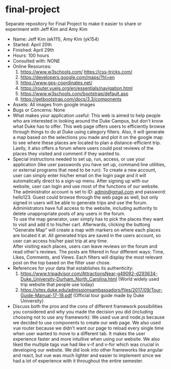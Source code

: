 # final-project
Separate repository for Final Project to make it easier to share or experiment with Jeff Kim and Amy Kim
- Name: Jeff Kim (ek111), Amy Kim (yk154)
- Started: April 20th
- Finished: April 29th
- Hours:  100 hours
- Consulted with: NONE
- Online Resources: <br> 
  1. https://www.w3schools.com/ https://css-tricks.com/
  2. https://developers.google.com/maps/?hl=en
  3. https://www.gps-coordinates.net/
  4. https://router.vuejs.org/en/essentials/navigation.html
  5. https://www.w3schools.com/bootstrap/default.asp
  6. https://getbootstrap.com/docs/3.3/components
- Assets: All images from google images
- Bugs or Concerns: None
- What makes your application useful: 
    This web is aimed to help people who are interested in looking around the Duke Campus, but don't know what Duke has to offer. This web page offers users to efficiently browse through things to do at Duke using category filters. Also, it will generate a map based on the selections you made and plot it on the google map to see where these places are located to plan a distance-efficient trip. Lastly, it also offers a forum where users could post reviews of the places they visited and comment if they wanted to.
- Special instructions needed to set up, run, access, or use your application (like user passwords you have set up, command line utilities, or external programs that need to be run): 
    To create a new account, user can simply enter his/her email on the login page and it will automatically direct to a sign-up menu. After signing up with our website, user can login and use most of the functions of our website. The administrator account is set to ID: admin@gmail.com and password: hello123. Guest could browse through the web page as well, but only signed in users will be able to generate trips and use the forum. Administrators have full access to the website, including authority to delete unappropriate posts of any users in the forum. <br> To use the map generator, user simply has to pick the places they want to visit and add it to his/her cart. Afterwards, clicking the buttong "Generate Map" will create a map with markers on where each places are located it at. All generated trips are saved in the users account, so user can access his/her past trip at any time. <br> After visiting each places, users can leave reviews on the forum and read other's reviews. The posts are filtered in four different ways: Time, Likes, Comments, and Views. Each filters will display the most relevant post on the top based on the filter user chose. 
- References for your data that establishes its authenticity: 
  1. https://www.tripadvisor.com/AttractionsNear-g49092-d293634-Duke_University-Durham_North_Carolina.html (World widely used trip website that people use today)<br>
  2. https://sites.duke.edu/admissionsambassadors/files/2017/09/Tour-Guide-Manual-17-18.pdf (Official tour guide made by Duke University) <br>
- Discuss both the pros and the cons of different framework possibilities you considered and why you made the decision you did (including choosing not to use any framework): 
    We used vue and node.js because we decided to use components to create our web page. We also used vue router because we didn't want our page to reload every single time when user wanted to move to a different tab. It makes the user experience faster and more intuitive when using our website. We also liked the multiple tags vue had like v-if and v-for which was crucial in developing our website. We did look into other frameworks like angular and react, but vue was much lighter and easier to implement since we had a lot of experience with it throughout the entire semester. 
 